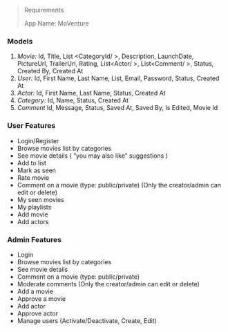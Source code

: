 ﻿<!DOCTYPE html>
<html>

<head>
  <meta charset="utf-8">
  <meta name="viewport" content="width=device-width, initial-scale=1.0">
  <link rel="stylesheet" href="https://stackedit.io/style.css" />
</head>

<body class="stackedit">
  <div class="stackedit__html"><blockquote>
<p>Requirements</p>
<p>App Name: MoVenture</p>
</blockquote>
<h3 id="models">Models</h3>
<ol>
<li><i>Movie:</i> Id, Title, List &lt;CategoryId/ &gt;, Description, LaunchDate, PictureUrl, TrailerUrl, Rating, List&lt;Actor/ &gt;, List&lt;Comment/ &gt;, Status, Created By, Created At</li>
<li><i>User:</i> Id, First Name, Last Name, List, Email, Password, Status, Created At</li>
<li><i>Actor:</i> Id, First Name, Last Name, Status, Created At</li>
<li><i>Category:</i> Id, Name, Status, Created At</li>
<li><i>Comment</i> Id, Message, Status, Saved At, Saved By, Is Edited, Movie Id</li>
</ol>
<h3 id="user-features">User Features</h3>
<ul>
<li>Login/Register</li>
<li>Browse movies list by categories</li>
<li>See movie details ( “you may also like” suggestions )</li>
<li>Add to list</li>
<li>Mark as seen</li>
<li>Rate movie</li>
<li>Comment on a movie (type: public/private) (Only the creator/admin can edit or delete)</li>
<li>My seen movies</li>
<li>My playlists</li>
<li>Add movie</li>
<li>Add actors</li>
</ul>
<h3 id="admin-features">Admin Features</h3>
<ul>
<li>Login</li>
<li>Browse movies list by categories</li>
<li>See movie details</li>
<li>Comment on a movie (type: public/private)</li>
<li>Moderate comments (Only the creator/admin can edit or delete)</li>
<li>Add a movie</li>
<li>Approve a movie</li>
<li>Add actor</li>
<li>Approve actor</li>
<li>Manage users (Activate/Deactivate, Create, Edit)</li>
</ul>
</div>
</body>

</html>
